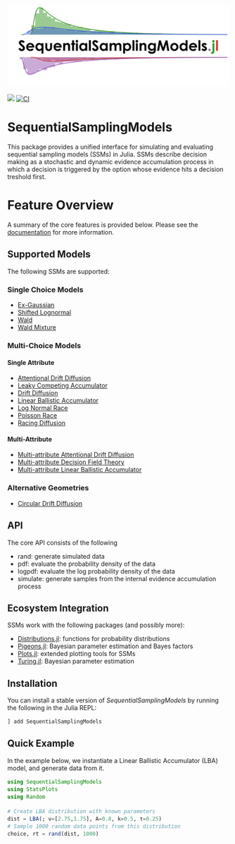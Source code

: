 [![](docs/logo/logo.png)](https://itsdfish.github.io/SequentialSamplingModels.jl/dev/)

[![](https://img.shields.io/badge/docs-latest-blue.svg)](https://itsdfish.github.io/SequentialSamplingModels.jl/dev/) [![CI](https://github.com/itsdfish/SequentialSamplingModels.jl/actions/workflows/CI.yml/badge.svg)](https://github.com/itsdfish/SequentialSamplingModels.jl/actions/workflows/CI.yml)

# SequentialSamplingModels

This package provides a unified interface for simulating and evaluating sequential sampling models (SSMs) in Julia. SSMs describe decision making as a stochastic and dynamic evidence accumulation process in which a decision is triggered by the option whose evidence hits a decision treshold first. 

# Feature Overview

A summary of the core features is provided below. Please see the [documentation](https://itsdfish.github.io/SequentialSamplingModels.jl/dev/) for more information.

## Supported Models
The following SSMs are supported:

### Single Choice Models 
- [Ex-Gaussian](https://itsdfish.github.io/SequentialSamplingModels.jl/dev/ex_gaussian/)
- [Shifted Lognormal](https://itsdfish.github.io/SequentialSamplingModels.jl/dev/shifted_lognormal/)
- [Wald](https://itsdfish.github.io/SequentialSamplingModels.jl/dev/wald/) 
- [Wald Mixture](https://itsdfish.github.io/SequentialSamplingModels.jl/dev/wald_mixture/)

### Multi-Choice Models 
#### Single Attribute
- [Attentional Drift Diffusion](https://itsdfish.github.io/SequentialSamplingModels.jl/dev/aDDM/)
- [Leaky Competing Accumulator](https://itsdfish.github.io/SequentialSamplingModels.jl/dev/lca/)
- [Drift Diffusion](https://itsdfish.github.io/SequentialSamplingModels.jl/dev/DDM/)
- [Linear Ballistic Accumulator](https://itsdfish.github.io/SequentialSamplingModels.jl/dev/lba/) 
- [Log Normal Race](https://itsdfish.github.io/SequentialSamplingModels.jl/dev/lnr/) 
- [Poisson Race](https://itsdfish.github.io/SequentialSamplingModels.jl/dev/poisson_race)
- [Racing Diffusion](https://itsdfish.github.io/SequentialSamplingModels.jl/dev/rdm/) 

#### Multi-Attribute 

- [Multi-attribute Attentional Drift Diffusion](https://itsdfish.github.io/SequentialSamplingModels.jl/dev/maaDDM/)
- [Multi-attribute Decision Field Theory](https://itsdfish.github.io/SequentialSamplingModels.jl/dev/mdft/)
- [Multi-attribute Linear Ballistic Accumulator](https://itsdfish.github.io/SequentialSamplingModels.jl/dev/mlba/)

### Alternative Geometries 

- [Circular Drift Diffusion](https://itsdfish.github.io/SequentialSamplingModels.jl/dev/cddm/) 


## API

The core API consists of the following 

- rand: generate simulated data 
- pdf: evaluate the probability density of the data
- logpdf: evaluate the log probability density of the data
- simulate: generate samples from the internal evidence accumulation process

## Ecosystem Integration

SSMs work with the following packages (and possibly more):

- [Distributions.jl](https://github.com/JuliaStats/Distributions.jl): functions for probability distributions
- [Pigeons.jl](http://pigeons.run/dev/): Bayesian parameter estimation and Bayes factors
- [Plots.jl](https://github.com/JuliaPlots/Plots.jl): extended plotting tools for SSMs
- [Turing.jl](https://turinglang.org/dev/docs/using-turing/get-started): Bayesian parameter estimation

## Installation

You can install a stable version of *SequentialSamplingModels* by running the following in the Julia REPL:

```julia
] add SequentialSamplingModels
```

## Quick Example

In the example below, we instantiate a Linear Ballistic Accumulator (LBA) model, and generate data from it.

```julia
using SequentialSamplingModels
using StatsPlots
using Random

# Create LBA distribution with known parameters
dist = LBA(; ν=[2.75,1.75], A=0.8, k=0.5, τ=0.25)
# Sample 1000 random data points from this distribution
choice, rt = rand(dist, 1000)
```
